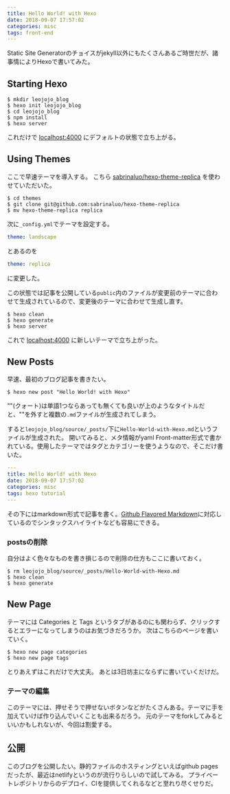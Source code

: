 ```yaml
---
title: Hello World! with Hexo
date: 2018-09-07 17:57:02
categories: misc
tags: front-end
---
```


Static Site Generatorのチョイスがjekyll以外にもたくさんあるご時世だが、諸事情によりHexoで書いてみた。

## Starting Hexo
```shell-session
$ mkdir leojojo_blog
$ hexo init leojojo_blog
$ cd leojojo_blog
$ npm install
$ hexo server
```

これだけで [localhost:4000](localhost:4000) にデフォルトの状態で立ち上がる。

## Using Themes
ここで早速テーマを導入する。
こちら [sabrinaluo/hexo-theme-replica](https://github.com/sabrinaluo/hexo-theme-replica) を使わせていただいた。

```shell-session
$ cd themes
$ git clone git@github.com:sabrinaluo/hexo-theme-replica
$ mv hexo-theme-replica replica
```

次に`_config.yml`でテーマを設定する。
```yaml
theme: landscape
```
とあるのを
```yaml
theme: replica
```
に変更した。

この状態では記事を公開している`public`内のファイルが変更前のテーマに合わせて生成されているので、変更後のテーマに合わせて生成し直す。
```shell-session
$ hexo clean
$ hexo generate
$ hexo server
```

これで [localhost:4000](localhost:4000) に新しいテーマで立ち上がった。

## New Posts
早速、最初のブログ記事を書きたい。
```shell-session
$ hexo new post "Hello World! with Hexo"
```
""(クォート)は単語1つならあっても無くても良いが上のようなタイトルだと、""を外すと複数の`.md`ファイルが生成されてしまう。

すると`leojojo_blog/source/_posts/`下に`Hello-World-with-Hexo.md`というファイルが生成された。
開いてみると、メタ情報がyaml Front-matter形式で書かれている。使用したテーマではタグとカテゴリーを使うようなので、そこだけ書いた。
```yaml
---
title: Hello World! with Hexo
date: 2018-09-07 17:57:02
categories: misc
tags: hexo tutorial
---
```

その下にはmarkdown形式で記事を書く。[Github Flavored Markdown](https://qiita.com/qurage/items/a2f3f52c60d7c64b2e08)に対応しているのでシンタックスハイライトなども容易にできる。

### postsの削除
自分はよく色々なものを書き損じるので削除の仕方もここに書いておく。
```shell-session
$ rm leojojo_blog/source/_posts/Hello-World-with-Hexo.md
$ hexo clean
$ hexo generate
```

## New Page
テーマには Categories と Tags というタブがあるのにも関わらず、クリックするとエラーになってしまうのはお気づきだろうか。
次はこちらのページを書いていく。
```shell-session
$ hexo new page categories
$ hexo new page tags
```

とりあえずはこれだけで大丈夫。
あとは3日坊主にならずに書いていくだけだ。

### テーマの編集
このテーマには、押せそうで押せないボタンなどがたくさんある。テーマに手を加えていけば作り込んでいくことも出来るだろう。
元のテーマをforkしてみるといいかもしれないが、今回は割愛する。

## 公開
このブログを公開したい。静的ファイルのホスティングといえばgithub pagesだったが、最近はnetlifyというのが流行りらしいので試してみる。
プライベートレポジトリからのデプロイ、CIを提供してくれるなどと至れり尽くせりだ。
